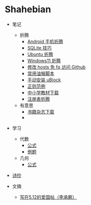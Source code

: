 # Shahebian

- 笔记
  - 折腾
    - [Android 手机折腾](./article/note-android-z-turn.md)
    - [SQLite 技巧](./article/note-sqlite-howto.md)
    - [Ubuntu 折腾](./article/note-ubuntu-z-turn.md)
    - [Windows11 折腾](./article/note-windows-11-z-turn.md)
    - [修改 hosts 免 fq 访问 Github](./article/note-github-hosts.md)
    - [常用油猴脚本](./article/note-tampermonkey.md)
    - [手动安装 uBlock](./article/note-ublock-firefox.md)
    - [正则范例](./article/note-regexp-example.md)
    - [中小学教材下载](./article/note-textbook-download.md)
    - [注册表折腾](./article/note-regedit-z-turn.md)
  - 有意思
    - [书籍杂志下载](./article/note-book-magazine.md)
    - 

- 学习
  - 代数
    - [公式](./article/study-algebra-formula.md)
    - [例题](./article/study-algebra-example.md)
  - 几何
    - [公式](./article/study-geometry-formula.md)

- [诗抄](./poem.md)

- 文摘
  - [写在5.12的爱国帖（李承鹏）](./article/digest-512.md)
